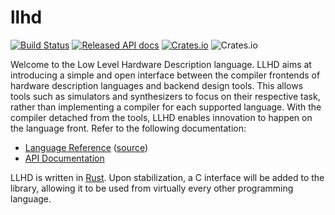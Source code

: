 # llhd

[![Build Status](https://travis-ci.org/fabianschuiki/llhd.svg?branch=master)](https://travis-ci.org/fabianschuiki/llhd)
[![Released API docs](https://docs.rs/llhd/badge.svg)](https://docs.rs/llhd)
[![Crates.io](https://img.shields.io/crates/v/llhd.svg)](https://crates.io/crates/llhd)
![Crates.io](https://img.shields.io/crates/l/llhd)

Welcome to the Low Level Hardware Description language. LLHD aims at introducing a simple and open interface between the compiler frontends of hardware description languages and backend design tools. This allows tools such as simulators and synthesizers to focus on their respective task, rather than implementing a compiler for each supported language. With the compiler detached from the tools, LLHD enables innovation to happen on the language front. Refer to the following documentation:

- [Language Reference](http://llhd.io/spec.html) ([source](https://github.com/fabianschuiki/llhd/blob/master/doc/LANGUAGE.md))
- [API Documentation](https://docs.rs/llhd/)

LLHD is written in [Rust](https://www.rust-lang.org/). Upon stabilization, a C interface will be added to the library, allowing it to be used from virtually every other programming language.
